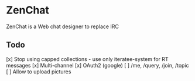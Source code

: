 # ZenChat

ZenChat is a Web chat designer to replace IRC

## Todo

[x] Stop using capped collections
    - use only iteratee-system for RT messages
[x] Multi-channel
[x] OAuth2 (google)
[ ] /me, /query, /join, /topic
[ ] Allow to upload pictures
